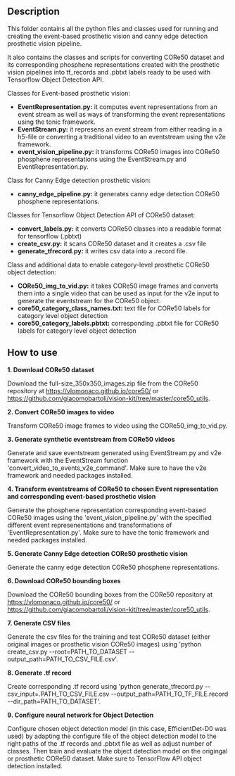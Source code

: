 ## Description 
This folder contains all the python files and classes used for running and creating the event-based prosthetic vision and 
canny edge detection prosthetic vision pipeline. 

It also contains the classes and scripts for converting CORe50 dataset and its corresponding phosphene representations created with
the prosthetic vision pipelines into tf_records and .pbtxt labels ready to be used with Tensorflow Object Detection API.

Classes for Event-based prosthetic vision:
- **EventRepresentation.py:** it computes event representations from an event stream as well as ways of transforming the 
 event representations using the tonic framework.
- **EventStream.py:** it represens an event stream from either reading in a h5-file or converting a traditional video to
 an eventstream using the v2e framework.
- **event_vision_pipeline.py:** it transforms CORe50 images into CORe50 phosphene representations using the EventStream.py and 
 EventRepresentation.py. 

Class for Canny Edge detection prosthetic vision:
- **canny_edge_pipeline.py:** it generates canny edge detection CORe50 phosphene representations. 

Classes for Tensorflow Object Detection API of CORe50 dataset:
- **convert_labels.py:** it converts CORe50 classes into a readable format for tensorflow (.pbtxt)
- **create_csv.py:** it scans CORe50 dataset and it creates a .csv file
- **generate_tfrecord.py:** it writes csv data into a .record file.

Class and additional data to enable category-level prosthetic CORe50 object detection:
- **CORe50_img_to_vid.py:** it takes CORe50 image frames and converts them into a single video that can be used as input for the v2e input to generate the eventstream for the CORe50 object.
- **core50_category_class_names.txt:** text file for CORe50 labels for category level object detection
- **core50_category_labels.pbtxt:** corresponding .pbtxt file for CORe50 labels for category level object detection

## How to use
**1. Download CORe50 dataset**

Download the full-size_350x350_images.zip file from the CORe50 repository at https://vlomonaco.github.io/core50/ or https://github.com/giacomobartoli/vision-kit/tree/master/core50_utils. 

**2. Convert CORe50 images to video**

Transform CORe50 image frames to video using the CORe50_img_to_vid.py.

**3. Generate synthetic eventstream from CORe50 videos**

Generate and save eventstream generated using EventStream.py and v2e framework with the EventStream function  'convert_video_to_events_v2e_command'. Make sure to have the v2e framework and needed packages installed. 

**4. Transform eventstreams of CORe50 to chosen Event representation and corresponding event-based prosthetic vision**

Generate the phosphene representation corresponding event-based CORe50 images using the 'event_vision_pipeline.py' with the specified different event represenentations and transformations of 'EventRepresentation.py'. Make sure to have the tonic framework and needed packages installed. 

**5. Generate Canny Edge detection CORe50 prosthetic vision**

Generate the canny edge detection CORe50 phosphene representations.

**6. Download CORe50 bounding boxes**

Download the CORe50 bounding boxes from the CORe50 repository at https://vlomonaco.github.io/core50/ or https://github.com/giacomobartoli/vision-kit/tree/master/core50_utils. 

**7. Generate CSV files**

Generate the csv files for the training and test CORe50 dataset (either original images or prosthetic vision CORe50 images) using 'python create_csv.py --root=PATH_TO_DATASET --output_path=PATH_TO_CSV_FILE.csv'.

**8. Generate .tf record**

Create corresponding .tf record using 'python generate_tfrecord.py  --csv_input=.PATH_TO_CSV_FILE.csv
--output_path=PATH_TO_TF_FILE.record --dir_path=PATH_TO_DATASET'.

**9. Configure neural network for Object Detection**

Configure chosen object detection model (in this case, EfficientDet-D0 was used) by adapting the configure file of the object detection model to the right paths of the .tf records and .pbtxt file as well as adjust number of classes. Then train and evaluate the object detection model on the origingal or prosthetic CORe50 dataset. Make sure to TensorFlow API object detection installed.


